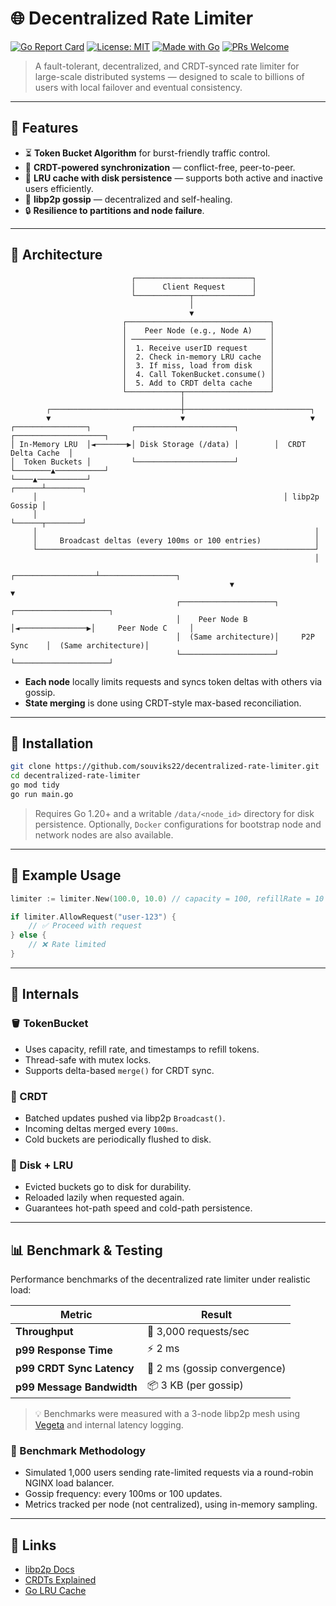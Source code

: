 # 🌐 Decentralized Rate Limiter

[![Go Report Card](https://goreportcard.com/badge/github.com/souviks22/decentralized-rate-limiter)](https://goreportcard.com/report/github.com/souviks22/decentralized-rate-limiter)
[![License: MIT](https://img.shields.io/badge/License-MIT-yellow.svg)](LICENSE)
[![Made with Go](https://img.shields.io/badge/Made%20with-Go-1f425f.svg)](https://golang.org)
[![PRs Welcome](https://img.shields.io/badge/PRs-welcome-brightgreen.svg)](https://github.com/souviks22/decentralized-rate-limiter/pulls)

> A fault-tolerant, decentralized, and CRDT-synced rate limiter for large-scale distributed systems — designed to scale to billions of users with local failover and eventual consistency.

---

## 🚀 Features

- ⏳ **Token Bucket Algorithm** for burst-friendly traffic control.
- 🧠 **CRDT-powered synchronization** — conflict-free, peer-to-peer.
- 💾 **LRU cache with disk persistence** — supports both active and inactive users efficiently.
- 📡 **libp2p gossip** — decentralized and self-healing.
- 🔒 **Resilience to partitions and node failure**.

---

## 📸 Architecture

```
                           ┌──────────────────────────┐
                           │      Client Request      │
                           └────────────┬─────────────┘
                                        │
                                        ▼
                         ┌────────────────────────────────┐
                         │    Peer Node (e.g., Node A)    │
                         │ ────────────────────────────── │
                         │  1. Receive userID request     │
                         │  2. Check in-memory LRU cache  │
                         │  3. If miss, load from disk    │
                         │  4. Call TokenBucket.consume() │
                         │  5. Add to CRDT delta cache    │
                         └────────────┬───────────────────┘
                                      │
        ┌─────────────────────────────┼────────────────────────────┐
        ▼                             ▼                            ▼
┌────────────────┐         ┌──────────────────────┐        ┌────────────────────┐
│ In-Memory LRU  │◄───────▶│ Disk Storage (/data) │        │  CRDT Delta Cache  │
│  Token Buckets │         └──────────────────────┘        └────────▲───────────┘
└────▲───────────┘                                           ┌──────┴────────┐
     │                                                       │ libp2p Gossip │
     │                                                       └──────┬────────┘
     │                                                              │
     │     Broadcast deltas (every 100ms or 100 entries)            │
     └──────────────────────────────────────────────────────────────┘
                                                                    │
                                                 ┌──────────────────┴─────────────────┐
                                                 ▼                                    ▼
                                     ┌─────────────────────┐                 ┌─────────────────────┐
                                     │    Peer Node B      │◄───────────────▶│     Peer Node C     │
                                     │  (Same architecture)│     P2P Sync    │  (Same architecture)│
                                     └─────────────────────┘                 └─────────────────────┘

```

- **Each node** locally limits requests and syncs token deltas with others via gossip.
- **State merging** is done using CRDT-style max-based reconciliation.


---

## 🔧 Installation

```bash
git clone https://github.com/souviks22/decentralized-rate-limiter.git
cd decentralized-rate-limiter
go mod tidy
go run main.go
````

> Requires Go 1.20+ and a writable `/data/<node_id>` directory for disk persistence. Optionally, `Docker` configurations for bootstrap node and network nodes are also available.

---

## 🧪 Example Usage

```go
limiter := limiter.New(100.0, 10.0) // capacity = 100, refillRate = 10 tokens/sec

if limiter.AllowRequest("user-123") {
    // ✅ Proceed with request
} else {
    // ❌ Rate limited
}
```

---

## 🧠 Internals

### 🪣 TokenBucket

* Uses capacity, refill rate, and timestamps to refill tokens.
* Thread-safe with mutex locks.
* Supports delta-based `merge()` for CRDT sync.

### 🧠 CRDT

* Batched updates pushed via libp2p `Broadcast()`.
* Incoming deltas merged every `100ms`.
* Cold buckets are periodically flushed to disk.

### 🧱 Disk + LRU

* Evicted buckets go to disk for durability.
* Reloaded lazily when requested again.
* Guarantees hot-path speed and cold-path persistence.

---

## 📊 Benchmark & Testing

Performance benchmarks of the decentralized rate limiter under realistic load:

| Metric                           | Result                         |
| -------------------------------- | ------------------------------ |
| **Throughput**                   | 🚀 3,000 requests/sec          |
| **p99 Response Time**            | ⚡ 2 ms                         |
| **p99 CRDT Sync Latency**        | 🔄 2 ms (gossip convergence)   |
| **p99 Message Bandwidth**        | 📦 3 KB (per gossip)           |

> 💡 Benchmarks were measured with a 3-node libp2p mesh using [Vegeta](https://github.com/tsenart/vegeta) and internal latency logging.

### 🔬 Benchmark Methodology

* Simulated 1,000 users sending rate-limited requests via a round-robin NGINX load balancer.
* Gossip frequency: every 100ms or 100 updates.
* Metrics tracked per node (not centralized), using in-memory sampling.

---

## 📎 Links

* [libp2p Docs](https://libp2p.io)
* [CRDTs Explained](https://crdt.tech/)
* [Go LRU Cache](https://github.com/hashicorp/golang-lru)
